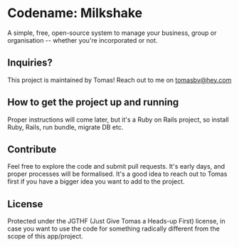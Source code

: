 # Codename: Milkshake
A simple, free, open-source system to manage your business, group or organisation -- whether you're incorporated or not.

## Inquiries?
This project is maintained by Tomas! Reach out to me on tomasbv@hey.com

## How to get the project up and running
Proper instructions will come later, but it's a Ruby on Rails project, so install Ruby, Rails, run bundle, migrate DB etc.

## Contribute
Feel free to explore the code and submit pull requests. It's early days, and proper processes will be formalised.
It's a good idea to reach out to Tomas first if you have a bigger idea you want to add to the project.

## License
Protected under the JGTHF (Just Give Tomas a Heads-up First) license, in case you want to use the code 
for something radically different from the scope of this app/project.
